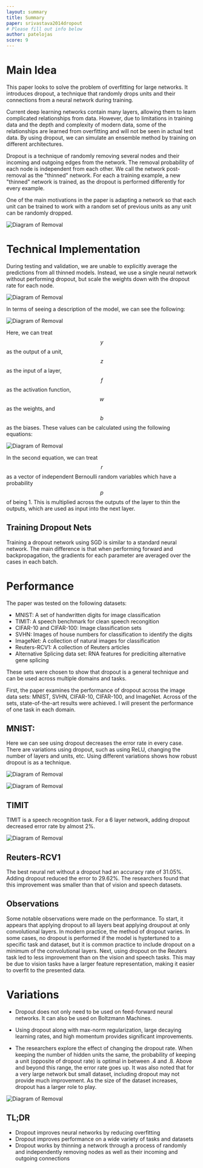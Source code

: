 ```yaml
---
layout: summary
title: Summary
paper: srivastava2014dropout
# Please fill out info below
author: patelojas
score: 9
---
```


# Main Idea

This paper looks to solve the problem of overfitting for large networks. It introduces dropout, a technique that randomly drops units and their connections from a neural network during training. 

Current deep learning networks contain many layers, allowing them to learn complicated relationships from data. However, due to limitations in training data and the depth and complexity of modern data, some of the relationships are learned from overfitting and will not be seen in actual test data. By using dropout, we can simulate an ensemble method by training on different architectures. 

Dropout is a technique of randomly removing several nodes and their incoming and outgoing edges from the network. The removal probability of each node is independent from each other. We call the network post-removal as the "thinned" network. For each a training example, a new "thinned" network is trained, as the dropout is performed differently for every example. 

One of the main motivations in the paper is adapting a network so that each unit can be trained to work with a random set of previous units as any unit can be randomly dropped. 

![Diagram of Removal](srivastava2014dropout_1a.png)

# Technical Implementation

During testing and validation, we are unable to explicitly average the predictions from all thinned models. Instead, we use a single neural network without performing dropout, but scale the weights down with the dropout rate for each node. 

![Diagram of Removal](srivastava2014dropout_1b.png)

In terms of seeing a description of the model, we can see the following:

![Diagram of Removal](srivastava2014dropout_1e.png)

Here, we can treat $$y$$ as the output of a unit, $$z$$ as the input of a layer, $$f$$ as the activation function, $$w$$ as the weights, and $$b$$ as the biases. These values can be calculated using the following equations: 

![Diagram of Removal](srivastava2014dropout_1c.png)

In the second equation, we can treat $$r$$ as a vector of independent Bernoulli random variables which have a probability $$p$$ of being 1. This is multiplied across the outputs of the layer to thin the outputs, which are used as input into the next layer. 

## Training Dropout Nets

Training a dropout network using SGD is similar to a standard neural network. The main difference is that when performing forward and backpropagation, the gradients for each parameter are averaged over the cases in each batch. 


# Performance

The paper was tested on the following datasets:
* MNIST: A set of handwritten digits for image classification
* TIMIT: A speech benchmark for clean speech recongition
* CIFAR-10 and CIFAR-100: Image classification sets
* SVHN: Images of house numbers for classification to identify the digits
* ImageNet: A collection of natural images for classification
* Reuters-RCV1: A collection of Reuters articles
* Alternative Splicing data set: RNA features for prediciting alternative gene splicing

These sets were chosen to show that dropout is a general technique and can be used across multiple domains and tasks. 

First, the paper examines the performance of dropout across the image data sets: MNIST, SVHN, CIFAR-10, CIFAR-100, and ImageNet. Across of the sets, state-of-the-art results were achieved. I will present the performance of one task in each domain. 

## MNIST: 

Here we can see using dropout decreases the error rate in every case. There are variations using dropout, such as using ReLU, changing the number of layers and units, etc. Using different variations shows how robust dropout is as a technique. 

![Diagram of Removal](srivastava2014dropout_1f.png)

![Diagram of Removal](srivastava2014dropout_1g.png)


## TIMIT

TIMIT is a speech recognition task. For a 6 layer network, adding dropout decreased error rate by almost 2%. 

![Diagram of Removal](srivastava2014dropout_1k.png)

## Reuters-RCV1

The best neural net without a dropout had an accuracy rate of 31.05%. Adding dropout reduced the error to 29.62%. The researchers found that this improvement was smaller than that of vision and speech datasets. 

## Observations

Some notable observations were made on the performance. To start, it appears that applying dropout to all layers beat applying droupout at only convolutional layers. In modern practice, the method of dropout varies. In some cases, no dropout is performed if the model is hyptertuned to a specific task and dataset, but it is common practice to include dropout on a minimum of the convolutional layers. Next, using dropout on the Reuters task led to less improvement than on the vision and speech tasks. This may be due to vision tasks have a larger feature representation, making it easier to overfit to the presented data. 

# Variations

* Dropout does not only need to be used on feed-forward neural networks. It can also be used on Boltzmann Machines. 

* Using dropout along with max-norm regularization, large decaying learning rates, and high momentum provides significant improvements. 

* The researchers explore the effect of changing the dropout rate. When keeping the number of hidden units the same, the probability of keeping a unit (opposite of dropout rate) is optimal in between .4 and .8. Above and beyond this range, the error rate goes up. It was also noted that for a very large network but small dataset, including dropout may not provide much improvement. As the size of the dataset increases, dropout has a larger role to play. 

![Diagram of Removal](srivastava2014dropout_1l.png)


## TL;DR
* Dropout improves neural networks by reducing overfitting
* Dropout improves performance on a wide variety of tasks and datasets
* Dropout works by thinning a network through a process of randomly and independently removing nodes as well as their incoming and outgoing connections 

